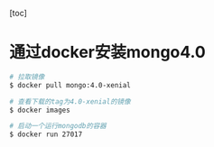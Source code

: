 [toc]

# 通过docker安装mongo4.0
```bash
# 拉取镜像
$ docker pull mongo:4.0-xenial

# 查看下载的tag为4.0-xenial的镜像
$ docker images

# 启动一个运行mongodb的容器
$ docker run 27017

```